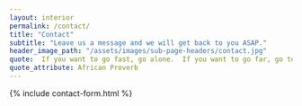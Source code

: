 ```yaml
---
layout: interior
permalink: /contact/
title: "Contact"
subtitle: "Leave us a message and we will get back to you ASAP."
header_image_path: "/assets/images/sub-page-headers/contact.jpg"
quote:  If you want to go fast, go alone.  If you want to go far, go together.
quote_attribute: African Proverb
---
```


{% include contact-form.html %}